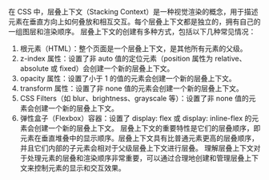在 CSS 中，层叠上下文（Stacking Context）是一种视觉渲染的概念，用于描述元素在垂直方向上如何叠放和相互交互。每个层叠上下文都是独立的，拥有自己的一组图层和渲染顺序。
 层叠上下文的创建有多种方式，包括以下几种常见情况：
1. 根元素（HTML）：整个页面是一个层叠上下文，是其他所有元素的父级。
2. z-index 属性：设置了非 auto 值的定位元素（position 属性为 relative、absolute 或 fixed）会创建一个新的层叠上下文。
3. opacity 属性：设置了小于 1 的值的元素会创建一个新的层叠上下文。
4. transform 属性：设置了非 none 值的元素会创建一个新的层叠上下文。
5. CSS Filters（如 blur、brightness、grayscale 等）：设置了非 none 值的元素会创建一个新的层叠上下文。
6. 弹性盒子（Flexbox）容器：设置了 display: flex 或 display: inline-flex 的元素会创建一个新的层叠上下文。
 层叠上下文的重要特性是它们的层叠顺序，即元素在垂直堆叠中的显示顺序。层叠上下文具有比普通元素更高的层叠顺序，并且它们内部的子元素会相对于父级层叠上下文进行层叠。
 理解层叠上下文对于处理元素的层叠和渲染顺序非常重要，可以通过合理地创建和管理层叠上下文来控制元素的显示和交互效果。
